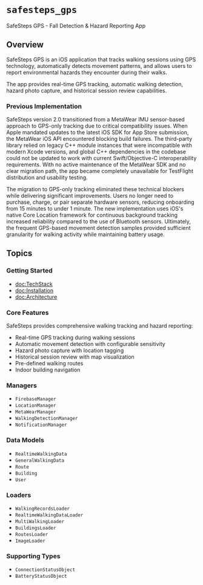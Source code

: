 # ``safesteps_gps``

SafeSteps GPS - Fall Detection & Hazard Reporting App

## Overview

SafeSteps GPS is an iOS application that tracks walking sessions using GPS technology, automatically detects movement patterns, and allows users to report environmental hazards they encounter during their walks.

The app provides real-time GPS tracking, automatic walking detection, hazard photo capture, and historical session review capabilities.

### Previous Implementation

SafeSteps version 2.0 transitioned from a MetaWear IMU sensor-based approach to GPS-only tracking due to critical compatibility issues. When Apple mandated updates to the latest iOS SDK for App Store submission, the MetaWear iOS API encountered blocking build failures. The third-party library relied on legacy C++ module instances that were incompatible with modern Xcode versions, and global C++ dependencies in the codebase could not be updated to work with current Swift/Objective-C interoperability requirements. With no active maintenance of the MetaWear SDK and no clear migration path, the app became completely unavailable for TestFlight distribution and usability testing.

The migration to GPS-only tracking eliminated these technical blockers while delivering significant improvements. Users no longer need to purchase, charge, or pair separate hardware sensors, reducing onboarding from 15 minutes to under 1 minute. The new implementation uses iOS's native Core Location framework for continuous background tracking increased reliability compared to the use of Bluetooth sensors. Ultimately, the frequent GPS-based movement detection samples provided sufficient granularity for walking activity while maintaining battery usage. 

## Topics

### Getting Started

- <doc:TechStack>
- <doc:Installation>
- <doc:Architecture>

### Core Features

SafeSteps provides comprehensive walking tracking and hazard reporting:
- Real-time GPS tracking during walking sessions
- Automatic movement detection with configurable sensitivity
- Hazard photo capture with location tagging
- Historical session review with map visualization
- Pre-defined walking routes
- Indoor building navigation

### Managers

- ``FirebaseManager``
- ``LocationManager``
- ``MetaWearManager``
- ``WalkingDetectionManager``
- ``NotificationManager``

### Data Models

- ``RealtimeWalkingData``
- ``GeneralWalkingData``
- ``Route``
- ``Building``
- ``User``

### Loaders

- ``WalkingRecordsLoader``
- ``RealtimeWalkingDataLoader``
- ``MultiWalkingLoader``
- ``BuildingsLoader``
- ``RoutesLoader``
- ``ImageLoader``

### Supporting Types

- ``ConnectionStatusObject``
- ``BatteryStatusObject``
